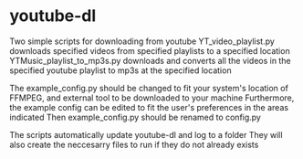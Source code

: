 # youtube-dl
Two simple scripts for downloading from youtube
YT_video_playlist.py downloads specified videos from specified playlists to a specified location
YTMusic_playlist_to_mp3s.py downloads and converts all the videos in the specified youtube playlist to mp3s at the specified location

The example_config.py should be changed to fit your system's location of FFMPEG, and external tool to be downloaded to your machine
Furthermore, the example config can be edited to fit the user's preferences in the areas indicated
Then example_config.py should be renamed to config.py

The scripts automatically update youtube-dl and log to a folder
They will also create the neccesarry files to run if they do not already exists